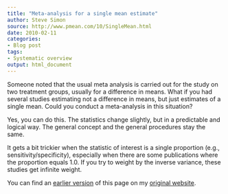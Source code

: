 ```yaml
---
title: "Meta-analysis for a single mean estimate"
author: Steve Simon
source: http://www.pmean.com/10/SingleMean.html
date: 2010-02-11
categories:
- Blog post
tags:
- Systematic overview
output: html_document
---
```


Someone noted that the usual meta analysis is carried out for the study on two treatment groups, usually for a difference in means. What if you had several studies estimating not a difference in means, but just estimates of a single mean. Could you conduct a meta-analysis in this situation?

<!---More--->

Yes, you can do this. The statistics change slightly, but in a predictable and logical way. The general concept and the general procedures stay the same.

It gets a bit trickier when the statistic of interest is a single proportion (e.g., sensitivity/specificity), especially when there are some publications where the proportion equals 1.0. If you try to weight by the inverse variance, these studies get infinite weight.

You can find an [earlier version][sim1] of this page on my [original website][sim2].

[sim1]: http://www.pmean.com/10/SingleMean.html
[sim2]: http://www.pmean.com/original_site.html
